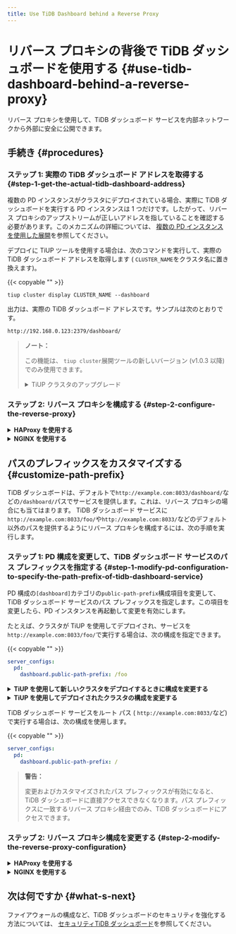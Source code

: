 ```yaml
---
title: Use TiDB Dashboard behind a Reverse Proxy
---
```


# リバース プロキシの背後で TiDB ダッシュボードを使用する {#use-tidb-dashboard-behind-a-reverse-proxy}

リバース プロキシを使用して、TiDB ダッシュボード サービスを内部ネットワークから外部に安全に公開できます。

## 手続き {#procedures}

### ステップ 1: 実際の TiDB ダッシュボード アドレスを取得する {#step-1-get-the-actual-tidb-dashboard-address}

複数の PD インスタンスがクラスタにデプロイされている場合、実際に TiDB ダッシュボードを実行する PD インスタンスは 1 つだけです。したがって、リバース プロキシのアップストリームが正しいアドレスを指していることを確認する必要があります。このメカニズムの詳細については、 [複数の PD インスタンスを使用した展開](/dashboard/dashboard-ops-deploy.md#deployment-with-multiple-pd-instances)を参照してください。

デプロイに TiUP ツールを使用する場合は、次のコマンドを実行して、実際の TiDB ダッシュボード アドレスを取得します ( `CLUSTER_NAME`をクラスタ名に置き換えます)。

{{< copyable "" >}}

```shell
tiup cluster display CLUSTER_NAME --dashboard
```

出力は、実際の TiDB ダッシュボード アドレスです。サンプルは次のとおりです。

```bash
http://192.168.0.123:2379/dashboard/
```

> **ノート：**
>
> この機能は、 `tiup cluster`展開ツールの新しいバージョン (v1.0.3 以降) でのみ使用できます。
>
> <details><summary>TiUP クラスタのアップグレード</summary>
>
> {{< copyable "" >}}
>
> ```bash
> tiup update --self
> tiup update cluster --force
> ```
>
> </details>

### ステップ 2: リバース プロキシを構成する {#step-2-configure-the-reverse-proxy}

<details><summary><strong>HAProxy を使用する</strong></summary>

[HAProxy](https://www.haproxy.org/)をリバース プロキシとして使用する場合は、次の手順を実行します。

1.  `8033`ポートで TiDB ダッシュボードにリバース プロキシを使用します (たとえば)。 HAProxy 構成ファイルで、次の構成を追加します。

    {{< copyable "" >}}

    ```haproxy
    frontend tidb_dashboard_front
      bind *:8033
      use_backend tidb_dashboard_back if { path /dashboard } or { path_beg /dashboard/ }

    backend tidb_dashboard_back
      mode http
      server tidb_dashboard 192.168.0.123:2379
    ```

    `192.168.0.123:2379`を[ステップ1](#step-1-get-the-actual-tidb-dashboard-address)で取得した TiDB ダッシュボードの実際のアドレスの IP とポートに置き換えます。

    > **警告：**
    >
    > `use_backend`ディレクティブの`if`部分を保持して**、このパス内のサービスのみ**がリバース プロキシの背後にあることを確認する必要があります。そうしないと、セキュリティ リスクが発生する可能性があります。 [セキュリティTiDB ダッシュボード](/dashboard/dashboard-ops-security.md)を参照してください。

2.  設定を有効にするために HAProxy を再起動します。

3.  リバース プロキシが有効かどうかをテストします。HAProxy が配置されているマシンの`8033`ポートの`/dashboard/`アドレス ( `http://example.com:8033/dashboard/`など) にアクセスして、TiDB ダッシュボードにアクセスします。

</details>

<details><summary><strong>NGINX を使用する</strong></summary>

[NGINX](https://nginx.org/)をリバース プロキシとして使用する場合は、次の手順を実行します。

1.  `8033`ポートで TiDB ダッシュボードにリバース プロキシを使用します (たとえば)。 NGINX 構成ファイルで、次の構成を追加します。

    {{< copyable "" >}}

    ```nginx
    server {
        listen 8033;
        location /dashboard/ {
        proxy_pass http://192.168.0.123:2379/dashboard/;
        }
    }
    ```

    `http://192.168.0.123:2379/dashboard/`を[ステップ1](#step-1-get-the-actual-tidb-dashboard-address)で取得した TiDB ダッシュボードの実際のアドレスに置き換えます。

    > **警告：**
    >
    > このパスの下のサービスのみがリバース プロキシされるように、 `proxy_pass`ディレクティブで`/dashboard/`パスを保持する必要があります。そうしないと、セキュリティ リスクが発生します。 [セキュリティTiDB ダッシュボード](/dashboard/dashboard-ops-security.md)を参照してください。

2.  構成を有効にするには、NGINX をリロードします。

    {{< copyable "" >}}

    ```shell
    sudo nginx -s reload
    ```

3.  リバース プロキシが有効かどうかをテストします。NGINX が配置されているマシンの`8033`ポートの`/dashboard/`アドレス ( `http://example.com:8033/dashboard/`など) にアクセスして、TiDB ダッシュボードにアクセスします。

</details>

## パスのプレフィックスをカスタマイズする {#customize-path-prefix}

TiDB ダッシュボードは、デフォルトで`http://example.com:8033/dashboard/`などの`/dashboard/`パスでサービスを提供します。これは、リバース プロキシの場合にも当てはまります。 TiDB ダッシュボード サービスに`http://example.com:8033/foo/`や`http://example.com:8033/`などのデフォルト以外のパスを提供するようにリバース プロキシを構成するには、次の手順を実行します。

### ステップ 1: PD 構成を変更して、TiDB ダッシュボード サービスのパス プレフィックスを指定する {#step-1-modify-pd-configuration-to-specify-the-path-prefix-of-tidb-dashboard-service}

PD 構成の`[dashboard]`カテゴリの`public-path-prefix`構成項目を変更して、TiDB ダッシュボード サービスのパス プレフィックスを指定します。この項目を変更したら、PD インスタンスを再起動して変更を有効にします。

たとえば、クラスタが TiUP を使用してデプロイされ、サービスを`http://example.com:8033/foo/`で実行する場合は、次の構成を指定できます。

{{< copyable "" >}}

```yaml
server_configs:
  pd:
    dashboard.public-path-prefix: /foo
```

<details><summary><strong>TiUP を使用して新しいクラスタをデプロイするときに構成を変更する</strong></summary>

新しいクラスタを展開する場合は、上記の構成を`topology.yaml` TiUP トポロジ ファイルに追加して、クラスタを展開できます。具体的な指示については、 [TiUP 展開ドキュメント](/production-deployment-using-tiup.md#step-3-initialize-cluster-topology-file)を参照してください。

</details>

<details>

<summary><strong>TiUP を使用してデプロイされたクラスタの構成を変更する</strong></summary>

デプロイされたクラスタの場合:

1.  クラスタの構成ファイルを編集モードで開きます ( `CLUSTER_NAME`をクラスタ名に置き換えます)。

    {{< copyable "" >}}

    ```shell
    tiup cluster edit-config CLUSTER_NAME
    ```

2.  `server_configs`の`pd`構成の下に構成アイテムを変更または追加します。 `server_configs`が存在しない場合は、最上位に追加します。

    {{< copyable "" >}}

    ```yaml
    monitored:
      ...
    server_configs:
      tidb: ...
      tikv: ...
      pd:
        dashboard.public-path-prefix: /foo
      ...
    ```

    変更後の構成ファイルは、次のファイルのようになります。

    {{< copyable "" >}}

    ```yaml
    server_configs:
      pd:
        dashboard.public-path-prefix: /foo
      global:
        user: tidb
        ...
    ```

    または

    {{< copyable "" >}}

    ```yaml
    monitored:
      ...
    server_configs:
      tidb: ...
      tikv: ...
      pd:
        dashboard.public-path-prefix: /foo
    ```

3.  変更した構成を有効にするために、すべての PD インスタンスに対してローリング再起動を実行します ( `CLUSTER_NAME`をクラスタ名に置き換えます)。

    {{< copyable "" >}}

    ```shell
    tiup cluster reload CLUSTER_NAME -R pd
    ```

詳細は[一般的な TiUP 操作 - 構成の変更](/maintain-tidb-using-tiup.md#modify-the-configuration)を参照してください。

</details>

TiDB ダッシュボード サービスをルート パス ( `http://example.com:8033/`など) で実行する場合は、次の構成を使用します。

{{< copyable "" >}}

```yaml
server_configs:
  pd:
    dashboard.public-path-prefix: /
```

> **警告：**
>
> 変更およびカスタマイズされたパス プレフィックスが有効になると、TiDB ダッシュボードに直接アクセスできなくなります。パス プレフィックスに一致するリバース プロキシ経由でのみ、TiDB ダッシュボードにアクセスできます。

### ステップ 2: リバース プロキシ構成を変更する {#step-2-modify-the-reverse-proxy-configuration}

<details><summary><strong>HAProxy を使用する</strong></summary>

`http://example.com:8033/foo/`を例にとると、対応する HAProxy 構成は次のようになります。

{{< copyable "" >}}

```haproxy
frontend tidb_dashboard_front
  bind *:8033
  use_backend tidb_dashboard_back if { path /foo } or { path_beg /foo/ }

backend tidb_dashboard_back
  mode http
  http-request set-path %[path,regsub(^/foo/?,/dashboard/)]
  server tidb_dashboard 192.168.0.123:2379
```

`192.168.0.123:2379`を[ステップ1](#step-1-get-the-actual-tidb-dashboard-address)で取得した TiDB ダッシュボードの実際のアドレスの IP とポートに置き換えます。

> **警告：**
>
> `use_backend`ディレクティブの`if`部分を保持して**、このパス内のサービスのみ**がリバース プロキシの背後にあることを確認する必要があります。そうしないと、セキュリティ リスクが発生する可能性があります。 [セキュリティTiDB ダッシュボード](/dashboard/dashboard-ops-security.md)を参照してください。

TiDB ダッシュボード サービスをルート パス ( `http://example.com:8033/`など) で実行する場合は、次の構成を使用します。

```haproxy
frontend tidb_dashboard_front
  bind *:8033
  use_backend tidb_dashboard_back
backend tidb_dashboard_back
  mode http
  http-request set-path /dashboard%[path]
  server tidb_dashboard 192.168.0.123:2379
```

構成を変更し、HAProxy を再起動して、変更した構成を有効にします。

</details>

<details><summary><strong>NGINX を使用する</strong></summary>

`http://example.com:8033/foo/`を例にとると、対応する NGINX 構成は次のようになります。

{{< copyable "" >}}

```nginx
server {
  listen 8033;
  location /foo/ {
    proxy_pass http://192.168.0.123:2379/dashboard/;
  }
}
```

`http://192.168.0.123:2379/dashboard/`を[ステップ1](#step-1-get-the-actual-tidb-dashboard-address)で取得した TiDB ダッシュボードの実際のアドレスに置き換えます。

> **警告：**
>
> `proxy_pass`ディレクティブの`/dashboard/`パスを保持して**、このパスのサービスのみ**がリバース プロキシの背後にあることを確認する必要があります。そうしないと、セキュリティ リスクが発生する可能性があります。 [セキュリティTiDB ダッシュボード](/dashboard/dashboard-ops-security.md)を参照してください。

TiDB ダッシュボード サービスをルート パス ( `http://example.com:8033/`など) で実行する場合は、次の構成を使用します。

{{< copyable "" >}}

```nginx
server {
  listen 8033;
  location / {
    proxy_pass http://192.168.0.123:2379/dashboard/;
  }
}
```

構成を変更し、NGINX を再起動して、変更した構成を有効にします。

{{< copyable "" >}}

```shell
sudo nginx -s reload
```

</details>

## 次は何ですか {#what-s-next}

ファイアウォールの構成など、TiDB ダッシュボードのセキュリティを強化する方法については、 [セキュリティTiDB ダッシュボード](/dashboard/dashboard-ops-security.md)を参照してください。
